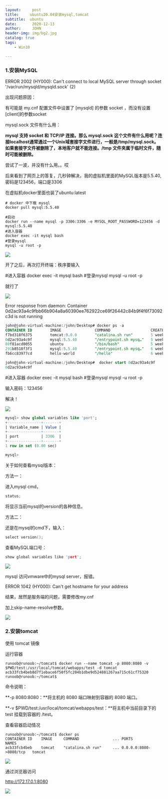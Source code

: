 ```yaml
---
layout:     post
title:     ubuntu20.04安装mysql,tomcat
subtitle:  ubuntu
date:       2020-12-13
author:     JOHN
header-img: img/bg2.jpg
catalog: true
tags:
    - Win10

---
```




### 1.安装MySQL

ERROR 2002 (HY000): Can't connect to local MySQL server through socket '/var/run/mysqld/mysqld.sock' (2)

出现问题原因：

有可能是 my.cnf 配置文件中设置了 [mysqld] 的参数 socket ，而没有设置[client]的参数socket

mysql.sock 文件有什么用：

**mysql 支持 socket 和 TCP/IP 连接。那么 mysql.sock 这个文件有什么用呢？连接localhost通常通过一个Unix域套接字文件进行，一般是/tmp/mysql.sock。如果套接字文件被删除了，本地客户就不能连接。/tmp 文件夹属于临时文件，随时可能被删除。**

尝试了一波，并没有什么用。。哎

后来看到了网页上的答复，几秒钟解决，我的虚拟机里面的MySQL版本是5.5.40,密码是123456，端口是3306

在虚拟机docker里面也装了ubuntu:latest

```
# docker 中下载 mysql
docker pull mysql:5.5.40

#启动
docker run --name mysql -p 3306:3306 -e MYSQL_ROOT_PASSWORD=123456 -d mysql:5.5.40
#进入容器
docker exec -it mysql bash
#登录mysql
mysql -u root -p
```



<img src="https://limit123123.github.io/img/p1.jpg" >

开了之后，再次打开终端：秩序要输入

#进入容器
docker exec -it mysql bash
#登录mysql
mysql -u root -p 

就行了

<img src="https://limit123123.github.io/img/p2.jpg" >

Error response from daemon: Container 0d2ac93a4c9fbb66b904a8a60390ee762922ce69f26442c84b9f4f6f73092c3d is not running

```sql
john@john-virtual-machine:/john/Desktop# docker ps -a
CONTAINER ID        IMAGE               COMMAND                  CREATED             STATUS                     PORTS               NAMES
f7bd318f6375        tomcat:9.0.0        "catalina.sh run"        5 weeks ago         Exited (143) 5 weeks ago                       tomcat
0d2ac93a4c9f        mysql:5.5.40        "/entrypoint.sh mysq…"   5 weeks ago         Exited (0) 5 weeks ago                         mysql
80f81acd0055        ubuntu              "/bin/bash"              5 weeks ago         Exited (0) 5 weeks ago                         ubuntu-test
291b8518f3f1        mysql:5.5.40        "/entrypoint.sh mysq…"   6 weeks ago         Exited (0) 6 weeks ago                         mysql-test
fb6cc83977cd        hello-world         "/hello"                 6 weeks ago         Exited (0) 6 weeks ago                         keen_einstein

```

```sql
john@john-virtual-machine:/john/Desktop#  docker start 0d2ac93a4c9f
0d2ac93a4c9f

```

#进入容器
docker exec -it mysql bash
#登录mysql
mysql -u root -p 

输入密码：123456

解决！

<img src="https://limit123123.github.io/img/p3.jpg" >

``` sql
mysql> show global variables like 'port';
+---------------+-------+
| Variable_name | Value |
+---------------+-------+
| port          | 3306  |
+---------------+-------+
1 row in set (0.00 sec)

mysql> 
```



关于如何查看mysql版本：

方法一：

进入mysql cmd，



```cpp
status;
```

将显示当前mysql的version的各种信息。





方法二：

还是在mysql的cmd下，输入：



```cpp
select version();
```



查看MySQL端口号：



```cpp
show global variables like 'port';
```

<img src="https://limit123123.github.io/img/p4.jpg" >

mysql 访问vmware中的mysql server，报错。

ERROR 1042 (HY000): Can't get hostname for your address

结果，居然是服务端的问题，需要修改my.cnf

加上skip-name-resolve参数。

<img src="https://limit123123.github.io/img/p5.jpg" >



### 2.安装tomcat



使用 tomcat 镜像

运行容器

```
runoob@runoob:~/tomcat$ docker run --name tomcat -p 8080:8080 -v $PWD/test:/usr/local/tomcat/webapps/test -d tomcat  
acb33fcb4beb8d7f1ebace6f50f5fc204b1dbe9d524881267aa715c61cf75320
runoob@runoob:~/tomcat$
```

命令说明：

**-p 8080:8080：**将主机的 8080 端口映射到容器的 8080 端口。

**-v $PWD/test:/usr/local/tomcat/webapps/test：**将主机中当前目录下的 test 挂载到容器的 /test。

查看容器启动情况

```
runoob@runoob:~/tomcat$ docker ps 
CONTAINER ID    IMAGE     COMMAND               ... PORTS                    NAMES
acb33fcb4beb    tomcat    "catalina.sh run"     ... 0.0.0.0:8080->8080/tcp   tomcat
```

<img src="https://limit123123.github.io/img/p6.jpg" >

通过浏览器访问

http://172.17.0.1:8080

<img src="https://limit123123.github.io/img/p7.jpg" >